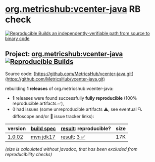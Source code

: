 [org.metricshub:vcenter-java](https://central.sonatype.com/artifact/org.metricshub/vcenter-java/versions) RB check
=======

[![Reproducible Builds](https://reproducible-builds.org/images/logos/rb.svg) an independently-verifiable path from source to binary code](https://reproducible-builds.org/)

## Project: [org.metricshub:vcenter-java](https://central.sonatype.com/artifact/org.metricshub/vcenter-java/versions) [![Reproducible Builds](https://img.shields.io/endpoint?url=https://raw.githubusercontent.com/jvm-repo-rebuild/reproducible-central/master/content/org/metricshub/vcenter-java/badge.json)](https://github.com/jvm-repo-rebuild/reproducible-central/blob/master/content/org/metricshub/vcenter-java/README.md)

Source code: [https://github.com/MetricsHub/vcenter-java.git](https://github.com/MetricsHub/vcenter-java.git)

rebuilding **1 releases** of org.metricshub:vcenter-java:
- **1** releases were found successfully **fully reproducible** (100% reproducible artifacts :white_check_mark:),
- 0 had issues (some unreproducible artifacts :warning:, see eventual :mag: diffoscope and/or :memo: issue tracker links):

| version | [build spec](/BUILDSPEC.md) | [result](https://reproducible-builds.org/docs/jvm/): reproducible? | size |
| -- | --------- | ------ | -- |
| [1.0.02](https://central.sonatype.com/artifact/org.metricshub/vcenter-java/1.0.02/pom) | [mvn jdk17](vcenter-java-1.0.02.buildspec) | [result](vcenter-java-1.0.02.buildinfo): [3 :white_check_mark: ](vcenter-java-1.0.02.buildcompare) | 17K |

<i>(size is calculated without javadoc, that has been excluded from reproducibility checks)</i>
